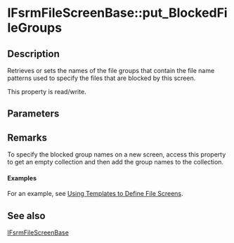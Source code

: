 # IFsrmFileScreenBase::put_BlockedFileGroups

## Description

Retrieves or sets the names of the file groups that contain the file name patterns used to specify the files that are blocked by this screen.

This property is read/write.

## Parameters

## Remarks

To specify the blocked group names on a new screen, access this property to get an empty collection and then add the group names to the collection.

#### Examples

For an example, see [Using Templates to Define File Screens](https://learn.microsoft.com/previous-versions/windows/desktop/fsrm/using-templates-to-define-file-screens).

## See also

[IFsrmFileScreenBase](https://learn.microsoft.com/previous-versions/windows/desktop/api/fsrmscreen/nn-fsrmscreen-ifsrmfilescreenbase)